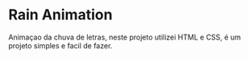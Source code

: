 # Rain Animation

Animaçao da chuva de letras, neste projeto utilizei HTML e CSS, é um projeto simples e facil de fazer.
